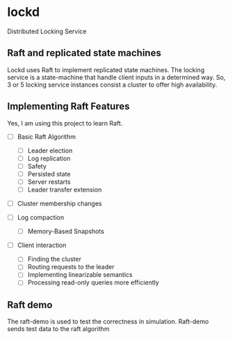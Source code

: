 # lockd
Distributed Locking Service

## Raft and replicated state machines
Lockd uses Raft to implement replicated state machines. 
The locking service is a state-machine that handle client inputs in a determined way. 
So, 3 or 5 locking service instances consist a cluster to offer high availability. 

## Implementing Raft Features

Yes, I am using this project to learn Raft.

- [ ] Basic Raft Algorithm
    - [ ] Leader election
    - [ ] Log replication
    - [ ] Safety
    - [ ] Persisted state
    - [ ] Server restarts
    - [ ] Leader transfer extension
    
- [ ] Cluster membership changes

- [ ] Log compaction
    - [ ] Memory-Based Snapshots

- [ ] Client interaction
    - [ ] Finding the cluster
    - [ ] Routing requests to the leader
    - [ ] Implementing linearizable semantics
    - [ ] Processing read-only queries more efficiently

## Raft demo
The raft-demo is used to test the correctness in simulation. 
Raft-demo sends test data to the raft algorithm 
